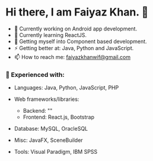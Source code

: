 # Hi there, I am Faiyaz Khan. 👋

- 🔭 Currently working on Android app development.
- 🌱 Currently learning ReactJS.
- 🤔 Getting myself into Component based development.
- ⚡ Getting better at: Java, Python and JavaScript.
- 📫 How to reach me: faiyazkhanwif@gmail.com

### 🌱 Experienced with:
  - Languages: Java, Python, JavaScript, PHP
  
  - Web frameworks/libraries: 
    - Backend: ""
    - Frontend: React.js, Bootstrap
    
  - Database: MySQL, OracleSQL
  - Misc: JavaFX, SceneBuilder
  - Tools: Visual Paradigm, IBM SPSS
